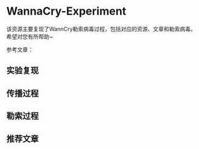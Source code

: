 # WannaCry-Experiment
该资源主要复现了WannCry勒索病毒过程，包括对应的资源、文章和勒索病毒。希望对您有所帮助~

参考文章：

## 实验复现

## 传播过程

## 勒索过程


## 推荐文章


